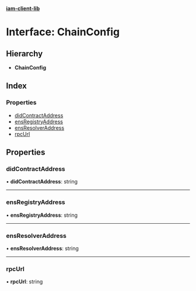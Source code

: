 **[iam-client-lib](../README.md)**

# Interface: ChainConfig

## Hierarchy

* **ChainConfig**

## Index

### Properties

* [didContractAddress](chainconfig.md#didcontractaddress)
* [ensRegistryAddress](chainconfig.md#ensregistryaddress)
* [ensResolverAddress](chainconfig.md#ensresolveraddress)
* [rpcUrl](chainconfig.md#rpcurl)

## Properties

### didContractAddress

•  **didContractAddress**: string

___

### ensRegistryAddress

•  **ensRegistryAddress**: string

___

### ensResolverAddress

•  **ensResolverAddress**: string

___

### rpcUrl

•  **rpcUrl**: string
